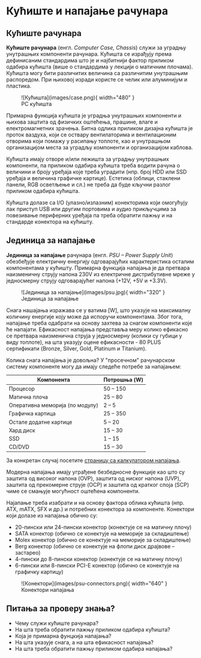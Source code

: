 # Кућиште и напајање рачунара

## Кућиште рачунара

**Кућиште рачунара** (енгл. *Computer Case, Chassis*) служи за уградњу
унутрашњих компоненти рачунара. Кућишта се израђују према дефинисаним
стандардима што је и најбитнији фактор приликом одабира кућишта (више о
стандардима у лекцији о матичним плочама). Кућишта могу бити различитих
величина са различитим унутрашњим распоредом. При њиховој изради користе се
челик или алуминијум и пластика.

<figure markdown>
  ![Кућишта](images/case.png){ width="480" }
  <figcaption>PC кућишта</figcaption>
</figure>

Примарна функција кућишта је уградња унутрашњих компоненти и њихова заштита
од физичких оштећења, прашине, влаге и електромагнетних зрачења. Битна одлика
приликом дизајна кућишта је проток ваздуха, који се оствару вентилаторима и
вентилационим отворима који помажу у расипању топлоте, као и унутрашњом
организацијом места за уградљу компоненти и организацијом каблова.

Кућишта имају отворе и/или лежишта за уградњу унутрашњих компоненти, па
приликом одабира кућишта треба водити рачуна о величини и броју уређаја које
треба уградити (нпр. број HDD или SSD уређаја и величина графичке картице).
Естетика (облици, стаклени панели, RGB осветљење и сл.) не треба да буде кључни
разлог приликом одабира кућишта.

Кућишта долазе са I/O (улазно/излазним) конекторима који омогућују лак приступ
USB или другим портовима и аудио прикључцима за повезивање периферних уређаја
па треба обратити пажњу и на стандарде конектора на кућишту.

## Јединица за напајање

**Јединица за напајање** рачунара (енгл. *PSU – Power Supply Unit*) обезбеђује
електричну енергију одговарајућих карактеристика осталим компонентама у
кућишту. Примарна функција напајања је да претвара наизменичну струју напона
230V из електричне дистрибутивне мреже у једносмерну струју одговарајућег
напона (+12V, +5V и +3.3V).

<figure markdown>
  ![Јединица за напајање](images/psu.jpg){ width="320" }
  <figcaption>Јединица за напајање</figcaption>
</figure>

Снага нашајања изражава се у ватима [W], што указује на максималну количину
енергије коју може да испоручи компонентама. Због тога, напајање треба одабрати
на основу захтева за снагом компоненти које ће напајати. Ефикасност напајања
представља меру колико ефикасно се претвара наизменична струја у једносмерну
(колики су губици у виду топлоте), на шта указују оцене ефикасности - 80 PLUS
сертификати (Bronze, Silver, Gold, Platinum и Titanium).

Колика снага напајања је довољна? У "просечном" рачунарском систему компоненте
могу да имају следеће потребе за напајањем:

| Компонента                      | Потрошња (W) |
|---------------------------------|--------------|
| Процесор                        | 50 – 150     |
| Матична плоча                   | 25 – 80      |
| Оперативна меморија (по модулу) | 2 – 5        |
| Графичка картица                | 25 – 350     |
| Остале додатне картице          | 5 – 20       |
| Хард диск                       | 15 – 30      |
| SSD                             | 1 – 15       |
| CD/DVD                          | 15 – 30      |

За конкретан случај посетите [страницу са калкулатором напајања](https://www.newegg.com/tools/power-supply-calculator/).

Модерна напајања имају уграђене безбедносне функције као што су заштита од
високог напона (OVP), заштита од ниског напона (UVP), заштита од прекомерне
струје (OCP) и заштита од кратког споја (SCP) чиме се смањује могућност
оштећена компоненти.

Најапање треба изабрати и на основу фактора облика кућишта (нпр. ATX, mATX, SFX
и др.) и потребних конектора за компоненте. Конектори који долазе из напајања
обично су:

- 20-пински или 24-пински конектор (конектује се на матичну плочу)
- SATA конектор (обично се конектује на меморије за складиштење)
- Molex конектор (обично се конектује на меморије за складиштење)
- Berg конектор (обично се конектује на флопи диск драјвове – застарео)
- 4-пински до 8-пински конектор (конектује се на матичну плочу)
- 6-пински или 8-пински PCI-E конектор (обично се конектује на графичку картицу)

<figure markdown>
  ![Конектори](images/psu-connectors.png){ width="640" }
  <figcaption>Конектори напајања</figcaption>
</figure>

## Питања за проверу знања?

- Чему служи кућиште рачунара?
- На шта треба обратити пажњу приликом одабира кућишта?
- Која је примарна фунцкија напајања?
- На шта указује снага, а на шта ефикасност напајања?
- На шта треба обратити пажњу приликом одабира напајања?
